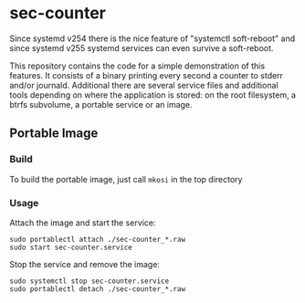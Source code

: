 # sec-counter

Since systemd v254 there is the nice feature of "systemctl soft-reboot" and since systemd v255 systemd services can even survive a soft-reboot.

This repository contains the code for a simple demonstration of this features. It consists of a binary printing every second a counter to stderr and/or journald. Additional there are several service files and additional tools depending on where the application is stored: on the root filesystem, a btrfs subvolume, a portable service or an image.

## Portable Image

### Build

To build the portable image, just call `mkosi` in the top directory

### Usage

Attach the image and start the service:
```
sudo portablectl attach ./sec-counter_*.raw
sudo start sec-counter.service 
```

Stop the service and remove the image:
```
sudo systemctl stop sec-counter.service
sudo portablectl detach ./sec-counter_*.raw
```
